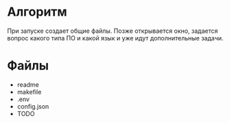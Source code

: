 # Алгоритм
При запуске создает общие файлы. Позже открывается окно, задается вопрос какого типа ПО и какой язык и уже идут дополнительные задачи.


# Файлы
* readme
* makefile
* .env
* config.json
* TODO
